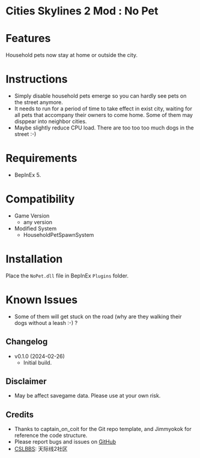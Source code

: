 # Cities Skylines 2 Mod : No Pet

# Features
Household pets now stay at home or outside the city.

# Instructions
- Simply disable household pets emerge so you can hardly see pets on the street anymore.
- It needs to run for a period of time to take effect in exist city, waiting for all pets that accompany their owners to come home. Some of them may disppear into neighbor cities.
- Maybe slightly reduce CPU load.  There are too too too much dogs in the street :-)

# Requirements
- BepInEx 5.

# Compatibility
- Game Version
   - any version
- Modified System
  - HouseholdPetSpawnSystem

# Installation
Place the `NoPet.dll` file in BepInEx `Plugins` folder.

# Known Issues
- Some of them will get stuck on the road (why are they walking their dogs without a leash :-) ?

## Changelog
- v0.1.0 (2024-02-26)
  - Initial build.

## Disclaimer
- May be affect savegame data. Please use at your own risk.

## Credits
  - Thanks to captain_on_coit for the Git repo template, and Jimmyokok for reference the code structure.
  - Please report bugs and issues on [GitHub]([https://github.com/Noel-leoN/NoPet/issues])
  - [CSLBBS](https://www.cslbbs.net): 天际线2社区





